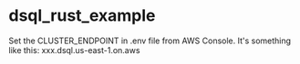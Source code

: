 # dsql_rust_example

Set the CLUSTER_ENDPOINT in .env file from AWS Console.
It's something like this: xxx.dsql.us-east-1.on.aws
